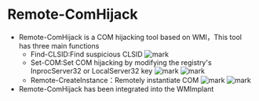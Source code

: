 # Remote-ComHijack
* Remote-ComHijack is a COM hijacking tool based on WMI，This tool has three main functions
    * Find-CLSID:Find suspicious CLSID 
   ![mark](http://hacky.wang/blog/20220613/y2z1Qbp8REli.png?imageslim)
    * Set-COM:Set COM hijacking by modifying the registry's InprocServer32 or LocalServer32 key
   ![mark](http://hacky.wang/blog/20220613/NxBrH0UCSHCt.png?imageslim)
   ![mark](http://hacky.wang/blog/20210925/YurWytrBbdEl.png?imageslim)
    * Remote-CreateInstance：Remotely instantiate COM
   ![mark](http://hacky.wang/blog/20220613/aAT1rgVCp4TI.png?imageslim)
   ![mark](http://hacky.wang/blog/20210925/eOowQbECzCJG.png?imageslim)
* Remote-ComHijack has been integrated into the WMImplant
